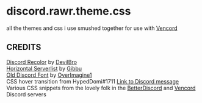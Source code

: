 # discord.rawr.theme.css
all the themes and css i use smushed together for use with [Vencord](https://github.com/Vendicated/Vencord)

## CREDITS
[Discord Recolor](https://github.com/mwittrien/BetterDiscordAddons/tree/master/Themes/DiscordRecolor) by [DevilBro](https://github.com/mwittrien)<br />
[Horizontal Serverlist](https://github.com/DiscordStyles/HorizontalServerList) by [Gibbu](https://github.com/Gibbu?tab=repositories)<br />
[Old Discord Font](https://github.com/Overimagine1/old-discord-font) by [OverImagine1](https://github.com/Overimagine1)<br />
CSS hover transition from HypedDomi#1711 [Link to Discord message](https://discord.com/channels/1015060230222131221/1028106818368589824/1054543200796291212)<br />
Various CSS snippets from the lovely folk in the [BetterDiscord](https://discord.com/invite/0Tmfo5ZbORCRqbAd) and [Vencord](https://discord.com/invite/D9uwnFnqmd) Discord servers